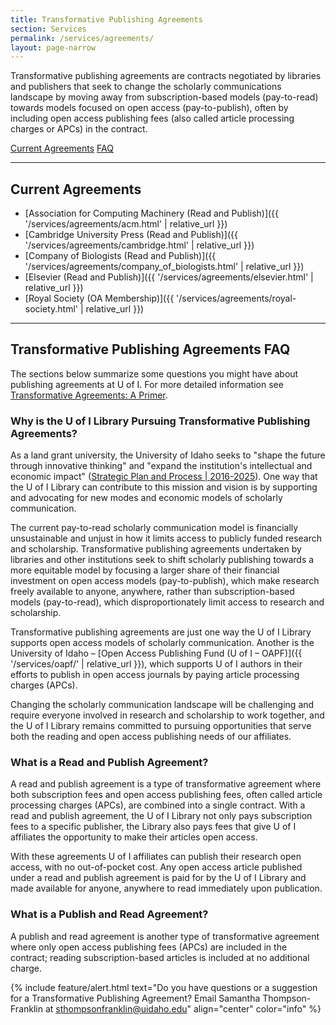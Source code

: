 ```yaml
---
title: Transformative Publishing Agreements
section: Services
permalink: /services/agreements/
layout: page-narrow
---
```


Transformative publishing agreements are contracts negotiated by libraries and publishers that seek to change the scholarly communications landscape by moving away from subscription-based models (pay-to-read) towards models focused on open access (pay-to-publish), often by including open access publishing fees (also called article processing charges or APCs) in the contract.

<div class="text-center align-content-center mb-3">
<a href="#{{ 'Current Agreements' | slugify }}" class="btn btn-outline-pride-gold btn-sm my-2"><span class="fas fa-list"></span> Current Agreements</a>
<a href="#{{ 'Transformative Publishing Agreements FAQ' | slugify }}" class="btn btn-outline-pride-gold btn-sm my-2"><span class="fas fa-question"></span> FAQ</a>
</div>

-------

## Current Agreements

- [Association for Computing Machinery (Read and Publish)]({{ '/services/agreements/acm.html' | relative_url }})
- [Cambridge University Press (Read and Publish)]({{ '/services/agreements/cambridge.html' | relative_url }})
- [Company of Biologists (Read and Publish)]({{ '/services/agreements/company_of_biologists.html' | relative_url }})
- [Elsevier (Read and Publish)]({{ '/services/agreements/elsevier.html' | relative_url }})
- [Royal Society (OA Membership)]({{ '/services/agreements/royal-society.html' | relative_url }})

-------

## Transformative Publishing Agreements FAQ

The sections below summarize some questions you might have about publishing agreements at U of I.
For more detailed information see [Transformative Agreements: A Primer](https://scholarlykitchen.sspnet.org/2019/04/23/transformative-agreements/). 

### Why is the U of I Library Pursuing Transformative Publishing Agreements? 

As a land grant university, the University of Idaho seeks to "shape the future through innovative thinking" and "expand the institution's intellectual and economic impact" ([Strategic Plan and Process | 2016-2025](https://www.uidaho.edu/provost/strategic-plan)). 
One way that the U of I Library can contribute to this mission and vision is by supporting and advocating for new modes and economic models of scholarly communication. 

The current pay-to-read scholarly communication model is financially unsustainable and unjust in how it limits access to publicly funded research and scholarship. 
Transformative publishing agreements undertaken by libraries and other institutions seek to shift scholarly publishing towards a more equitable model by focusing a larger share of their financial investment on open access models (pay-to-publish), which make research freely available to anyone, anywhere, rather than subscription-based models (pay-to-read), which disproportionately limit access to research and scholarship. 

Transformative publishing agreements are just one way the U of I Library supports open access models of scholarly communication. 
Another is the University of Idaho – [Open Access Publishing Fund (U of I – OAPF)]({{ '/services/oapf/' | relative_url }}), which supports U of I authors in their efforts to publish in open access journals by paying article processing charges (APCs). 

Changing the scholarly communication landscape will be challenging and require everyone involved in research and scholarship to work together, and the U of I Library remains committed to pursuing opportunities that serve both the reading and open access publishing needs of our affiliates.  

### What is a Read and Publish Agreement? 

A read and publish agreement is a type of transformative agreement where both subscription fees and open access publishing fees, often called article processing charges (APCs), are combined into a single contract. 
With a read and publish agreement, the U of I Library not only pays subscription fees to a specific publisher, the Library also pays fees that give U of I affiliates the opportunity to make their articles open access. 

With these agreements U of I affiliates can publish their research open access, with no out-of-pocket cost. 
Any open access article published under a read and publish agreement is paid for by the U of I Library and made available for anyone, anywhere to read immediately upon publication. 

### What is a Publish and Read Agreement? 

A publish and read agreement is another type of transformative agreement where only open access publishing fees (APCs) are included in the contract; reading subscription-based articles is included at no additional charge.

{% include feature/alert.html text="Do you have questions or a suggestion for a Transformative Publishing Agreement? Email Samantha Thompson-Franklin at <sthompsonfranklin@uidaho.edu>" align="center" color="info" %}
